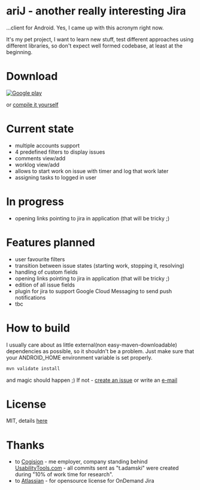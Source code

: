 ariJ - **a**nother **r**eally **i**nteresting **J**ira 
====
...client for Android. Yes, I came up with this acronym right now.

It's my pet project, I want to learn new stuff, test different approaches using different libraries, so don't expect
well formed codebase, at least at the beginning.

Download
===
[![Google play](https://developer.android.com/images/brand/en_generic_rgb_wo_45.png)](http://play.google.com/store/apps/details?id=com.tadamski.arij)

or [compile it yourself](https://github.com/tmszdmsk/arij/blob/master/README.md#how-to-build)

Current state
===
* multiple accounts support
* 4 predefined filters to display issues
* comments view/add
* worklog view/add
* allows to start work on issue with timer and log that work later
* assigning tasks to logged in user

In progress
===
* opening links pointing to jira in application (that will be tricky ;)

Features planned
===
* user favourite filters
* transition between issue states (starting work, stopping it, resolving)
* handling of custom fields
* opening links pointing to jira in application (that will be tricky ;)
* edition of all issue fields
* plugin for jira to support Google Cloud Messaging to send push notifications
* tbc

How to build
===
I usually care about as little external(non easy-maven-downloadable) dependencies as possible, so it shouldn't be a problem.
Just make sure that your ANDROID_HOME environment variable is set properly.

```bash
mvn validate install
``` 
and magic should happen ;)
If not - [create an issue](http://github.com/tmszdmsk/arij/issues/new) or write an [e-mail](mailto:tomasz.adamski@gmail.com)

License
===
MIT, details [here](http://github.com/tmszdmsk/arij/blob/master/LICENSE)

Thanks
===
* to [Cogision](http://cogision.com) - me employer, company standing behind [UsabilityTools.com](http://usabilitytools.com) - all commits sent as "t.adamski" were created during "10% of work time for research". 
* to [Atlassian](http://atlassian.com) - for opensource license for OnDemand Jira
